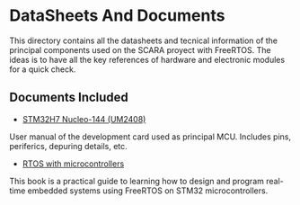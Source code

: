 # DataSheets And Documents 

This directory contains all the datasheets and tecnical information of the principal components used on the SCARA proyect with FreeRTOS. 
The ideas is to have all the key references of hardware and electronic modules for a quick check.

## Documents Included 
- [STM32H7 Nucleo-144 (UM2408)](datasheet-tm32h7-nucleo144.pdf)

User manual of the development card used as principal MCU. 
Includes pins, periferics, depuring details, etc.

- [RTOS with microcontrollers](Hands-On-RTOS-with-Microcontrollers-Building-real-time-embedded-systems-using-FreeRTOS-STM32-MCUs.pdf)

This book is a practical guide to learning how to design and program real-time embedded systems using FreeRTOS on STM32 microcontrollers.